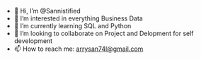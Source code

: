 - 👋 Hi, I’m @Sannistified
- 👀 I’m interested in everything Business Data
- 🌱 I’m currently learning SQL and Python
- 💞️ I’m looking to collaborate on Project and Delopment for self development
- 📫 How to reach me: arrysan74l@gmail.com

<!---
--
--->

